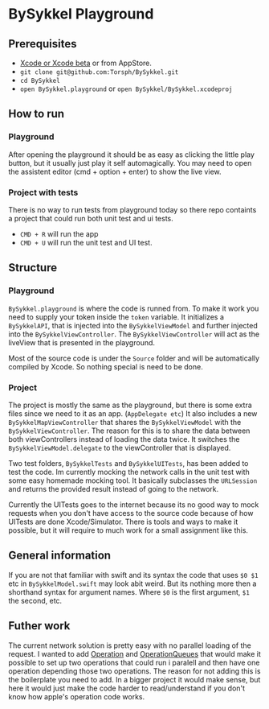 # BySykkel Playground

## Prerequisites 
- [Xcode or Xcode beta](https://developer.apple.com/download/) or from AppStore.
- `git clone git@github.com:Torsph/BySykkel.git`
- `cd BySykkel`
- `open BySykkel.playground` or `open BySykkel/BySykkel.xcodeproj`

## How to run
### Playground
After opening the playground it should be as easy as clicking the little play button, but it usually just play it self automagically.
You may need to open the assistent editor (cmd + option + enter) to show the live view.

### Project with tests
There is no way to run tests from playground today so there repo containts a project that could run both unit test and ui tests.
- `CMD + R` will run the app
- `CMD + U` will run the unit test and UI test.

## Structure
### Playground
`BySykkel.playground` is where the code is runned from. To make it work you need to supply your token inside the `token` variable.
It initializes a `BySykkelAPI`, that is injected into the `BySykkelViewModel` and further injected into the `BySykkelViewController`.
The `BySykkelViewController` will act as the liveView that is presented in the playground.

Most of the source code is under the `Source` folder and will be automatically compiled by Xcode. So nothing special is need to be done.

### Project
The project is mostly the same as the playground, but there is some extra files since we need to it as an app. (`AppDelegate etc`)
It also includes a new `BySykkelMapViewController` that shares the `BySykkelViewModel` with the `BySykkelViewController`. The reason for this is to
share the data between both viewControllers instead of loading the data twice. It switches the `BySykkelViewModel.delegate` to the viewController that is displayed.

Two test folders, `BySykkelTests` and `BySykkelUITests`, has been added to test the code. Im currently mocking the network calls in the unit test with some easy
homemade mocking tool. It basically subclasses the `URLSession` and returns the provided result instead of going to the network.

Currently the UITests goes to the internet because its no good way to mock requests when you don't have access to the source code because of how 
UITests are done Xcode/Simulator. There is tools and ways to make it possible, but it will require to much work for a small assignment like this.

## General information
If you are not that familiar with swift and its syntax the code that uses `$0 $1` etc in `BySykkelModel.swift` may look abit weird.
But its nothing more then a shorthand syntax for argument names. Where `$0` is the first argument, `$1` the second, etc.

## Futher work
The current network solution is pretty easy with no parallel loading of the request. I wanted to add [Operation](https://developer.apple.com/documentation/foundation/operation) and [OperationQueues](https://developer.apple.com/documentation/foundation/operationqueue) that  would make it possible to set up two operations that could run i paralell and then have one operation depending those two operations. The reason for not adding this is the boilerplate you need to add. In a bigger project it would make sense, but here it would just make the code harder to read/understand if you don't know how apple's operation code works.

